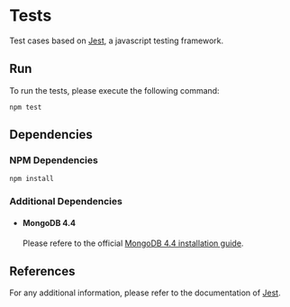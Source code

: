 # Tests

Test cases based on [Jest](https://jestjs.io/), a javascript testing framework.

## Run

To run the tests, please execute the following command:

```shell
npm test
```

## Dependencies

### NPM Dependencies

```shell
npm install
```

### Additional Dependencies

* #### MongoDB 4.4

    Please refere to the official [MongoDB 4.4 installation guide](https://www.mongodb.com/docs/v4.4/installation/).

## References

For any additional information, please refer to the documentation of [Jest](https://jestjs.io/).